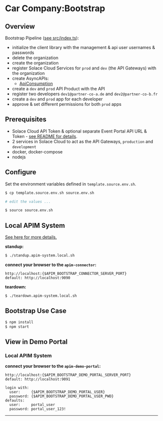 # Car Company:Bootstrap

## Overview
Bootstrap Pipeline ([see src/index.ts](./src/index.ts)):

- initialize the client library with the management & api user usernames & passwords
- delete the organization
- create the organization
- register Solace Cloud Services for `prod` and `dev` (the API Gateways) with the organization
- create AsyncAPIs:
  - [ApiConsumption](../exposure/api-service-developer/api-event-services/asyncapi-specs/ApiConsumption.asyncapi-spec.yml)
- create a `dev` and `prod` API Product with the API
- register two developers `dev1@partner-co-a.de` and `dev2@partner-co-b.fr`
- create a `dev` and `prod` app for each developer
- approve & set different permissions for both `prod` apps

## Prerequisites

- Solace Cloud API Token & optional separate Event Portal API URL & Token - [see README for details](https://github.com/solace-iot-team/solace-apim-reference-designs).
- 2 services in Solace Cloud to act as the API Gateways, `production` and `development`
- docker, docker-compose
- nodejs

## Configure

Set the environment variables defined in `template.source.env.sh`.

````bash
$ cp template.source.env.sh source.env.sh

# edit the values ...

$ source source.env.sh
````

## Local APIM System
[See here for more details.](../../../apim-system/local)

**standup:**
````bash
$ ./standup.apim-system.local.sh
````

**connect your browser to the `apim-connector`:**
````
http://localhost:{$APIM_BOOTSTRAP_CONNECTOR_SERVER_PORT}
default: http://localhost:9090
````

**teardown:**
````bash
$ ./teardown.apim-system.local.sh
````

## Bootstrap Use Case

````bash
$ npm install
$ npm start
````

## View in Demo Portal
### Local APIM System
**connect your browser to the `apim-demo-portal`:**
````
http://localhost:{$APIM_BOOTSTRAP_DEMO_PORTAL_SERVER_PORT}
default: http://localhost:9091

login with:
  user:     {$APIM_BOOTSTRAP_DEMO_PORTAL_USER}
  password: {$APIM_BOOTSTRAP_DEMO_PORTAL_USER_PWD}
defaults:
  user:     portal_user
  password: portal_user_123!
````


---
